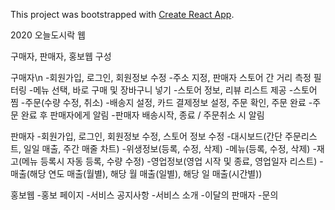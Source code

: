 This project was bootstrapped with [Create React App](https://github.com/facebook/create-react-app).

2020 오늘도시락 웹

구매자, 판매자, 홍보웹 구성

구매자\n
-회원가입, 로그인, 회원정보 수정
-주소 지정, 판매자 스토어 간 거리 측정 필터링
-메뉴 선택, 바로 구매 및 장바구니 넣기
-스토어 정보, 리뷰 리스트 제공
-스토어 찜
-주문(수량 수정, 취소)
-배송지 설정, 카드 결제정보 설정, 주문 확인, 주문 완료
-주문 완료 후 판매자에게 알림
-판매자 배송시작, 종료 / 주문취소 시 알림

판매자
-회원가입, 로그인, 회원정보 수정, 스토어 정보 수정
-대시보드(간단 주문리스트, 일일 매출, 주간 매줄 차트)
-위생정보(등록, 수정, 삭제)
-메뉴(등록, 수정, 삭제)
-재고(메뉴 등록시 자동 등록, 수량 수정)
-영업정보(영업 시작 및 종료, 영업일자 리스트)
-매출(해당 연도 매출(월별), 해당 월 매출(일별), 해당 일 매출(시간별))

홍보웹
-홍보 페이지
-서비스 공지사항
-서비스 소개
-이달의 판매자
-문의
